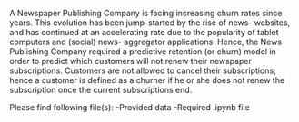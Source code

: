 A Newspaper Publishing Company is facing increasing churn rates since years. This evolution has been jump-started by the rise of news- websites, and has continued at an accelerating rate due to the popularity of tablet computers and (social) news- aggregator applications.  Hence, the News Publishing Company required a predictive retention (or churn) model in order to predict which customers will not renew their newspaper subscriptions.  Customers are not allowed to cancel their subscriptions; hence a customer is defined as a churner if he or she does not renew the subscription once the current subscriptions end.

Please find following file(s):
-Provided data
-Required .ipynb file
